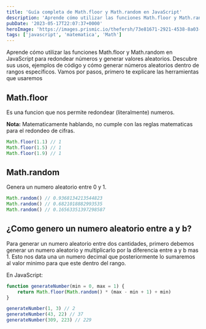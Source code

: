 ```yaml
---
title: 'Guía completa de Math.floor y Math.random en JavaScript'
description: 'Aprende cómo utilizar las funciones Math.floor y Math.random en JavaScript para redondear números y generar valores aleatorios. Descubre sus usos, ejemplos de código y cómo generar números aleatorios dentro de rangos específicos.'
pubDate: '2023-05-17T22:07:37+0000'
heroImage: 'https://images.prismic.io/thefersh/73e81671-2921-4538-8a03-c171b0e60ac0_Numeros+aleatorios.png?auto=compress,format'
tags: ['javascript', 'matematica', 'Math']
---
```

Aprende cómo utilizar las funciones Math.floor y Math.random en JavaScript para redondear números y generar valores aleatorios. Descubre sus usos, ejemplos de código y cómo generar números aleatorios dentro de rangos específicos.
Vamos por pasos, primero te explicare las herramientas que usaremos

## Math.floor

Es una funcion que nos permite redondear (literalmente) numeros.

**Nota:** Matematicamente hablando, no cumple con las reglas matematicas para el redondeo de cifras.

```js
Math.floor(1.1) // 1
Math.floor(1.5) // 1
Math.floor(1.9) // 1
```

## Math.random

Genera un numero aleatorio entre 0 y 1.

```js
Math.random() // 0.9368134213544823
Math.random() // 0.6821018882993535
Math.random() // 0.16563351397298587
```

## ¿Como genero un numero aleatorio entre a y b?

Para generar un numero aleatorio entre dos cantidades, primero debemos generar un numero aleatorio y multiplicarlo por la diferencia entre a y b mas 1.
Esto nos data una un numero decimal que posteriormente lo sumaremos al valor minimo para que este dentro del rango.

En JavaScript:

```js
function generateNumber(min = 0, max = 1) {
	return Math.floor(Math.random() * (max - min + 1) + min)
}

generateNumber(1, 3) // 2
generateNumber(43, 22) // 37
generateNumber(309, 223) // 229
```
